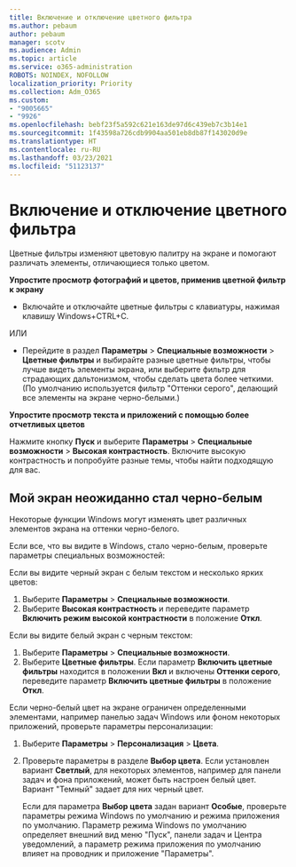 ```yaml
---
title: Включение и отключение цветного фильтра
ms.author: pebaum
author: pebaum
manager: scotv
ms.audience: Admin
ms.topic: article
ms.service: o365-administration
ROBOTS: NOINDEX, NOFOLLOW
localization_priority: Priority
ms.collection: Adm_O365
ms.custom:
- "9005665"
- "9926"
ms.openlocfilehash: bebf23f5a592c621e163de97d6c439eb7c3b14e1
ms.sourcegitcommit: 1f43598a726cdb9904aa501eb8db87f143020d9e
ms.translationtype: HT
ms.contentlocale: ru-RU
ms.lasthandoff: 03/23/2021
ms.locfileid: "51123137"
---
```

# <a name="turn-on-and-off-color-filter"></a>Включение и отключение цветного фильтра

Цветные фильтры изменяют цветовую палитру на экране и помогают различать элементы, отличающиеся только цветом.

**Упростите просмотр фотографий и цветов, применив цветной фильтр к экрану**

- Включайте и отключайте цветные фильтры с клавиатуры, нажимая клавишу Windows+CTRL+C. 

ИЛИ

- Перейдите в раздел **Параметры** > **Специальные возможности** > **Цветные фильтры** и выбирайте разные цветные фильтры, чтобы лучше видеть элементы экрана, или выберите фильтр для страдающих дальтонизмом, чтобы сделать цвета более четкими.  (По умолчанию используется фильтр "Оттенки серого", делающий все элементы на экране черно-белыми.)

**Упростите просмотр текста и приложений с помощью более отчетливых цветов**  

Нажмите кнопку **Пуск** и выберите **Параметры** > **Специальные возможности** > **Высокая контрастность**. Включите высокую контрастность и попробуйте разные темы, чтобы найти подходящую для вас.

## <a name="my-screen-is-unexpectedly-black-and-white"></a>Мой экран неожиданно стал черно-белым

Некоторые функции Windows могут изменять цвет различных элементов экрана на оттенки черно-белого.

Если все, что вы видите в Windows, стало черно-белым, проверьте параметры специальных возможностей:

Если вы видите черный экран с белым текстом и несколько ярких цветов:  

1. Выберите **Параметры** > **Специальные возможности**.  
1. Выберите **Высокая контрастность** и переведите параметр **Включить режим высокой контрастности** в положение **Откл**.

Если вы видите белый экран с черным текстом:  

1. Выберите **Параметры** > **Специальные возможности**.  
1. Выберите **Цветные фильтры**. Если параметр **Включить цветные фильтры** находится в положении **Вкл** и включены **Оттенки серого**, переведите параметр **Включить цветные фильтры** в положение **Откл**.

Если черно-белый цвет на экране ограничен определенными элементами, например панелью задач Windows или фоном некоторых приложений, проверьте параметры персонализации:

1. Выберите **Параметры** > **Персонализация** > **Цвета**.

1. Проверьте параметры в разделе **Выбор цвета**. Если установлен вариант **Светлый**, для некоторых элементов, например для панели задач и фона приложений, может быть настроен белый цвет. Вариант "Темный" задает для них черный цвет.  

    Если для параметра **Выбор цвета** задан вариант **Особые**, проверьте параметры режима Windows по умолчанию и режима приложения по умолчанию. Параметр режима Windows по умолчанию определяет внешний вид меню "Пуск", панели задач и Центра уведомлений, а параметр режима приложения по умолчанию влияет на проводник и приложение "Параметры".

